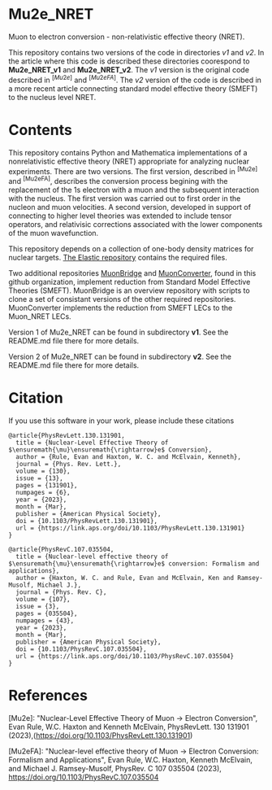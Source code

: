# Mu2e_NRET
Muon to electron conversion -  non-relativistic effective theory (NRET).

This repository contains two versions of the code in directories *v1* and *v2*.  In the article where this code is described these directories coorespond to **Mu2e_NRET_v1** and **Mu2e_NRET_v2**.   The *v1* version is the original code described in ${}^{[Mu2e]}$ and ${}^{[Mu2eFA]}$.  The *v2* version of the code is described in a more recent article connecting standard model effective theory (SMEFT) to the nucleus level NRET.

# Contents
This repository contains Python and Mathematica implementations of a nonrelativistic effective theory
(NRET) appropriate for analyzing nuclear experiments.   There are two versions.   The first version,
described in <sup>[Mu2e]</sup> and <sup>[Mu2eFA]</sup>, describes the conversion process begining with the
replacement of the 1s electron with a muon and the subsequent interaction with the nucleus.   The first version
was carried out to first order in the nucleon and muon velocities.   A second version, developed in support of
connecting to higher level theories was extended to include tensor operators, and relativisic corrections associated
with the lower components of the muon wavefunction.   

This repository depends on a collection of one-body density matrices for nuclear targets.    [The Elastic repository](https://github.com/Berkeley-Electroweak-Physics/Elastic) 
contains the required files.

Two additional repositories 
[MuonBridge](https://github.com/Berkeley-Electroweak-Physics/MuonBridge) 
and 
[MuonConverter](https://github.com/Berkeley-Electroweak-Physics/MuonConverter), 
found in this github organization,
implement reduction from Standard Model Effective Theories (SMEFT).    MuonBridge is an overview repository with scripts to
clone a set of consistant versions of the other required repositories.    MuonConverter implements the reduction from SMEFT LECs to
the Muon_NRET LECs.

Version 1 of Mu2e_NRET can be found in subdirectory **v1**.   See the README.md file there for more details.

Version 2 of Mu2e_NRET can be found in subdirectory **v2**.   See the README.md file there for more details.

# Citation

If you use this software in your work, please include these citations

```
@article{PhysRevLett.130.131901,
  title = {Nuclear-Level Effective Theory of $\ensuremath{\mu}\ensuremath{\rightarrow}e$ Conversion},
  author = {Rule, Evan and Haxton, W. C. and McElvain, Kenneth},
  journal = {Phys. Rev. Lett.},
  volume = {130},
  issue = {13},
  pages = {131901},
  numpages = {6},
  year = {2023},
  month = {Mar},
  publisher = {American Physical Society},
  doi = {10.1103/PhysRevLett.130.131901},
  url = {https://link.aps.org/doi/10.1103/PhysRevLett.130.131901}
}

@article{PhysRevC.107.035504,
  title = {Nuclear-level effective theory of $\ensuremath{\mu}\ensuremath{\rightarrow}e$ conversion: Formalism and applications},
  author = {Haxton, W. C. and Rule, Evan and McElvain, Ken and Ramsey-Musolf, Michael J.},
  journal = {Phys. Rev. C},
  volume = {107},
  issue = {3},
  pages = {035504},
  numpages = {43},
  year = {2023},
  month = {Mar},
  publisher = {American Physical Society},
  doi = {10.1103/PhysRevC.107.035504},
  url = {https://link.aps.org/doi/10.1103/PhysRevC.107.035504}
}
```

# References  

\[Mu2e\]: "Nuclear-Level Effective Theory of Muon -> Electron Conversion", Evan Rule, W.C. Haxton and Kenneth McElvain, PhysRevLett. 130 131901 (2023),(https://doi.org/10.1103/PhysRevLett.130.131901)

\[Mu2eFA\]: "Nuclear-level effective theory of Muon -> Electron Conversion: Formalism and Applications", Evan Rule, W.C. Haxton, Kenneth McElvain, and Michael J. Ramsey-Musolf, PhysRev. C 107 035504 (2023), https://doi.org/10.1103/PhysRevC.107.035504 
